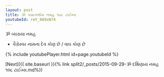 ```yaml
---
layout: post
title: ૐ પદ્માગર્ભાય નમહ ૧૦૮ ટાઈમ્સ
youtubeId: reY_0A9xN74
---
```

 
 
 ૐ વ્યગ્રયા નમહ  
 
 -  વૈગ્રેસ્વર નામના દેવ કોણ છે / વાઘ કોણ છે 
 
  
 
  
 
 
 
 
 
 


{% include youtubePlayer.html id=page.youtubeId %}
 
[Next]({{ site.baseurl }}{% link  split2/_posts/2015-09-29-ૐ દક્ષિણાય નમહ ૧૦૮ ટાઈમ્સ.md%})
 
